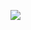 




[![](https://github-readme-stats.vercel.app/api?username=io42630&show_icons=true&theme=radical)]()
